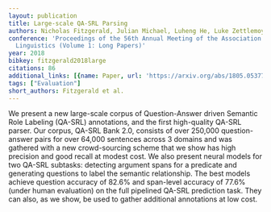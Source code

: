 ```yaml
---
layout: publication
title: Large-scale QA-SRL Parsing
authors: Nicholas Fitzgerald, Julian Michael, Luheng He, Luke Zettlemoyer
conference: 'Proceedings of the 56th Annual Meeting of the Association for Computational
  Linguistics (Volume 1: Long Papers)'
year: 2018
bibkey: fitzgerald2018large
citations: 86
additional_links: [{name: Paper, url: 'https://arxiv.org/abs/1805.05377'}]
tags: ["Evaluation"]
short_authors: Fitzgerald et al.
---
```

We present a new large-scale corpus of Question-Answer driven Semantic Role
Labeling (QA-SRL) annotations, and the first high-quality QA-SRL parser. Our
corpus, QA-SRL Bank 2.0, consists of over 250,000 question-answer pairs for
over 64,000 sentences across 3 domains and was gathered with a new
crowd-sourcing scheme that we show has high precision and good recall at modest
cost. We also present neural models for two QA-SRL subtasks: detecting argument
spans for a predicate and generating questions to label the semantic
relationship. The best models achieve question accuracy of 82.6% and span-level
accuracy of 77.6% (under human evaluation) on the full pipelined QA-SRL
prediction task. They can also, as we show, be used to gather additional
annotations at low cost.